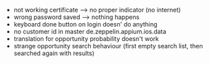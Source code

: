 - not working certificate --> no proper indicator (no internet)  
- wrong password saved --> nothing happens  
- keyboard done button on login doesn' do anything  
- no customer id in master de.zeppelin.appium.ios.data
- translation for opportunity probability doesn't work
- strange opportunity search behaviour (first empty search list, then searched again with results)